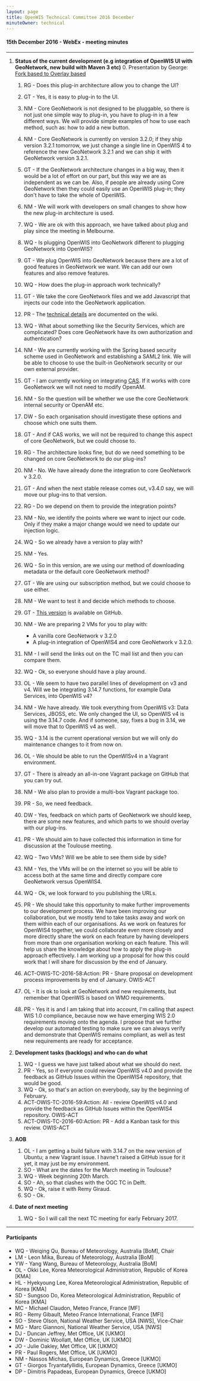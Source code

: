 ```yaml
---
layout: page
title: OpenWIS Technical Committee 2016 December
minuteOwner: technical
---
```


#### 15th December 2016 - WebEx - meeting minutes

---

1. **Status of the current development (e.g integration of OpenWIS UI with GeoNetwork, new build with Maven 3 etc)**
	0. Presentation by George: [Fork based to Overlay based](https://github.com/OpenWIS/openwis4/wiki/Fork-based%20To%20Overlay-based)
	1. RG - Does this plug-in architecture allow you to change the UI?
	2. GT - Yes, it is easy to plug-in to the UI.
	3. NM - Core GeoNetwork is not designed to be pluggable, so there is not just one simple way to plug-in, you have to plug-in in a few different ways.  We will provide simple examples of how to use each method, such as: how to add a new button.
	4. NM - Core GeoNetwork is currently on version 3.2.0; if they ship version 3.2.1 tomorrow, we just change a single line in OpenWIS 4 to reference the new GeoNetwork 3.2.1 and we can ship it with GeoNetwork version 3.2.1.
	5. GT - If the GeoNetwork architecture changes in a big way, then it would be a lot of effort on our part, but this way we are as independent as we can be.  Also, if people are already using Core GeoNetwork then they could easily use an OpenWIS plug-in; they don't have to take the whole of OpenWIS.
	6. NM - We will work with developers on small changes to show how the new plug-in architecture is used.
	7. WQ - We are ok with this approach, we have talked about plug and play since the meeting in Melbourne.
	8. WQ - Is plugging OpenWIS into GeoNetwork different to plugging GeoNetwork into OpenWIS?
	9. GT - We plug OpenWIS into GeoNetwork because there are a lot of good features in GeoNetwork we want.  We can add our own features and also remove features.
	10. WQ - How does the plug-in approach work technically?
	11. GT - We take the core GeoNetwork files and we add Javascript that injects our code into the GeoNetwork application.
	12. PR - The [technical details](https://github.com/OpenWIS/openwis4/wiki/Developing-OpenWIS-v4-functionality) are documented on the wiki.
	13. WQ - What about something like the Security Services, which are complicated?  Does core GeoNetwork have its own authorization and authentication?
	14. NM - We are currently working with the Spring based security scheme used in GeoNetwork and establishing a SAML2 link.  We will be able to choose to use the built-in GeoNetwork security or our own external provider.
	15. GT - I am currently working on integrating [CAS](https://en.wikipedia.org/wiki/Central_Authentication_Service). If it works with core GeoNetwork we will not need to modify OpenAM.
	16. NM - So the question will be whether we use the core GeoNetwork internal security or OpenAM etc.
	17. DW - So each organisation should investigate these options and choose which one suits them.
	18. GT - And if CAS works, we will not be required to change this aspect of core GeoNetwork, but we could choose to.
	19. RG - The architecture looks fine, but do we need something to be changed on core GeoNetwork to do our plug-ins?
	20. NM - No.  We have already done the integration to core GeoNetwork v 3.2.0.
	21. GT - And when the next stable release comes out, v3.4.0 say, we will move our plug-ins to that version.
	22. RG - Do we depend on them to provide the integration points?
	23. NM - No, we identify the points where we want to inject our code.  Only if they make a major change would we need to update our injection logic.
	24. WQ - So we already have a version to play with?
	25. NM - Yes.
	26. WQ - So in this version, are we using our method of downloading metadata or the default core GeoNetwork method?
	27. GT - We are using our subscription method, but we could choose to use either.
	28. NM - We want to test it and decide which methods to choose.
	29. GT - [This version](https://github.com/OpenWIS/openwis4/tree/develop) is available on GitHub.
	30. NM - We are preparing 2 VMs for you to play with:
		- A vanilla core GeoNetwork v 3.2.0
		- A plug-in integration of OpenWIS4 and core GeoNetwork v 3.2.0.

	31. NM - I will send the links out on the TC mail list and then you can compare them.
	32. WQ - Ok, so everyone should have a play around.
	33. OL - We seem to have two parallel lines of development on v3 and v4.  Will we be integrating 3.14.7 functions, for example Data Services, into OpenWIS v4?
	34. NM - We have already.  We took everything from OpenWIS v3: Data Services, JBOSS, etc.  We only changed the UI, so OpenWIS v4 is using the 3.14.7 code.  And if someone, say, fixes a bug in 3.14, we will move that to OpenWIS v4 as well.
	35. WQ - 3.14 is the current operational version but we will only do maintenance changes to it from now on.
	36. OL - We should be able to run the OpenWISv4 in a Vagrant environment.
	37. GT - There is already an all-in-one Vagrant package on GitHub that you can try out.
	38. NM - We also plan to provide a multi-box Vagrant package too.
	39. PR - So, we need feedback.
	40. DW - Yes, feedback on which parts of GeoNetwork we should keep, there are some new features, and which parts to we should overlay with our plug-ins.
	41. PR - We should aim to have collected this information in time for discussion at the Toulouse meeting.
	42. WQ - Two VMs?  Will we be able to see them side by side?
	43. NM - Yes, the VMs will be on the internet so you will be able to access both at the same time and directly compare core GeoNetwork versus OpenWIS4.
	44. WQ - Ok, we look forward to you publishing the URLs.
	45. PR - We should take this opportunity to make further improvements to our development process.  We have been improving our collaboration, but we mostly tend to take tasks away and work on them within each of our organisations.  As we work on features for OpenWIS4 together, we could collaborate even more closely and more directly share the work on each feature by having developers from more than one organisation working on each feature.  This will help us share the knowledge about how to apply the plug-in approach effectively.  I am working up a proposal for how this could work that I will share for discussion by the end of January.
	46. ACT-OWIS-TC-2016-58:Action: PR - Share proposal on development process improvements by end of January. OWIS-ACT
	47. OL - It is ok to look at GeoNetwork and new requirements, but remember that OpenWIS is based on WMO requirements.
	48. PR - Yes it is and I am taking that into account, I'm calling that aspect WIS 1.0 compliance, because now we have emerging WIS 2.0 requirements moving onto the agenda.  I propose that we further develop our automated testing to make sure we can always verify and demonstrate that OpenWIS remains compliant, as well as test new requirements are ready for acceptance.

2. **Development tasks (backlogs) and who can do what**

	1. WQ - I guess we have just talked about what we should do next.
	2. PR - Yes, so if everyone could review OpenWIS v4.0 and provide the feedback as GitHub Issues within the OpenWIS4 repository, that would be good.
	3. WQ - Ok, so that's an action on everybody, say by the beginning of February.
	4. ACT-OWIS-TC-2016-59:Action: All - review OpenWIS v4.0 and provide the feedback as GitHub Issues within the OpenWIS4 repository. OWIS-ACT
	5. ACT-OWIS-TC-2016-60:Action: PR - Add a Kanban task for this review. OWIS-ACT

3. **AOB**

	1. OL - I am getting a build failure with 3.14.7 on the new version of Ubuntu; a new Vagrant issue.  I havne't raised a GitHub issue for it yet, it may just be my environment.
	2. SO - What are the dates for the March meeting in Toulouse?
	3. WQ - Week beginning 20th March.
	4. SO - Ah, so that clashes with the OGC TC in Delft.
	5. WQ - Ok, raise it with Remy Giraud.
	6. SO - Ok.

4. **Date of next meeting**

	1. WQ - So I will call the next TC meeting for early February 2017.

---

#### Participants

- WQ - Weiqing Qu, Bureau of Meteorology, Australia [BoM], Chair
- LM - Leon Mika, Bureau of Meteorology, Australia [BoM]
- YW - Yang Wang, Bureau of Meteorology, Australia [BoM]
- OL - Okki Lee, Korea Meteorological Administration, Republic of Korea [KMA]
- HL - Hyekyoung Lee, Korea Meteorological Administration, Republic of Korea [KMA]
- SD - Sungsoo Do, Korea Meteorological Administration, Republic of Korea [KMA]
- MC - Michael Claudon, Meteo France, France [MF]
- RG - Remy Gibault, Meteo France International, France [MFI]
- SO - Steve Olson, National Weather Service, USA [NWS], Vice-Chair
- MG - Marc Giannoni, National Weather Service, USA [NWS]
- DJ - Duncan Jeffrey, Met Office, UK [UKMO]
- DW - Dominic Woollatt, Met Office, UK [UKMO]
- JO - Julie Oakley, Met Office, UK [UKMO]
- PR - Paul Rogers, Met Office, UK [UKMO]
- NM - Nassos Michas, European Dynamics, Greece [UKMO]
- GT - Giorgos Tryantafyllidis, European Dynamics, Greece [UKMO]
- DP - Dimitris Papadeas, European Dynamics, Greece [UKMO]
